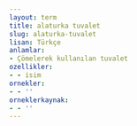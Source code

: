 ```yaml
---
layout: term
title: alaturka tuvalet
slug: alaturka-tuvalet
lisan: Türkçe
anlamlar:
- Çömelerek kullanılan tuvalet
ozellikler:
- - isim
ornekler:
- - ''
orneklerkaynak:
- - ''
---
```

